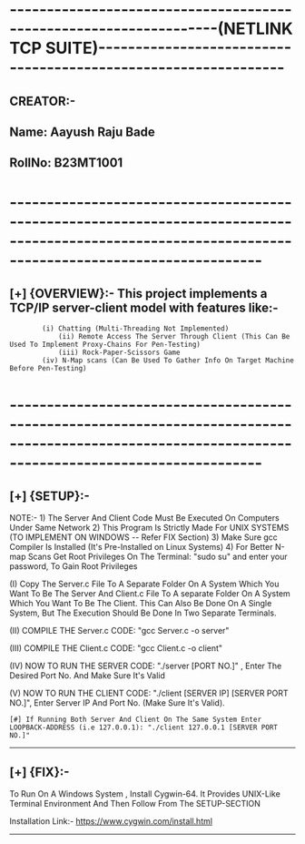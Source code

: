 # ------------------------------------------------------------------(NETLINK TCP SUITE)---------------------------------------------------------------
## CREATOR:-
## Name: Aayush Raju Bade
## RollNo: B23MT1001
# ----------------------------------------------------------------------------------------------------------------------------------------------------

## [+] {OVERVIEW}:- This project implements a TCP/IP server-client model with features like:-
			
			(i) Chatting (Multi-Threading Not Implemented)
		      	(ii) Remote Access The Server Through Client (This Can Be Used To Implement Proxy-Chains For Pen-Testing)
		      	(iii) Rock-Paper-Scissors Game
			(iv) N-Map scans (Can Be Used To Gather Info On Target Machine Before Pen-Testing)

# ----------------------------------------------------------------------------------------------------------------------------------------------------
## [+] {SETUP}:- 

NOTE:-     1) The Server And Client Code Must Be Executed On Computers Under Same Network
	   2) This Program Is Strictly Made For UNIX SYSTEMS (TO IMPLEMENT ON WINDOWS -- Refer FIX Section)
	   3) Make Sure gcc Compiler Is Installed (It's Pre-Installed on Linux Systems)
	   4) For Better N-map Scans Get Root Privileges On The Terminal: "sudo su" and enter your password, To Gain Root Privileges

(I) Copy The Server.c File To A Separate Folder On A System Which You Want To Be The Server And Client.c File To A separate Folder On A System Which You Want To Be The Client. This Can Also Be Done On A Single System, But The Execution Should Be Done In Two Separate Terminals.

(II) COMPILE THE Server.c CODE: "gcc Server.c -o server"

(III) COMPILE THE Client.c CODE: "gcc Client.c -o client"

(IV) NOW TO RUN THE SERVER CODE: "./server [PORT NO.]" , Enter The Desired Port No. And Make Sure It's Valid

(V) NOW TO RUN THE CLIENT CODE: "./client [SERVER IP] [SERVER PORT NO.]", Enter Server IP And Port No. (Make Sure It's Valid). 

    [#] If Running Both Server And Client On The Same System Enter LOOPBACK-ADDRESS (i.e 127.0.0.1): "./client 127.0.0.1 [SERVER PORT NO.]"

-------------------------------------------------------------------------------------------------------------------------------------------

## [+] {FIX}:-

To Run On A Windows System , Install Cygwin-64. It Provides UNIX-Like Terminal Environment And Then Follow From The SETUP-SECTION

Installation Link:- https://www.cygwin.com/install.html

-------------------------------------------------------------------------------------------------------------------------------------------
